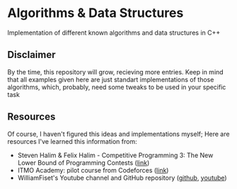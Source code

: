 # Algorithms & Data Structures
Implementation of different known algorithms and data structures in C++

## Disclaimer
By the time, this repository will grow, recieving more entries. Keep in mind that all examples given here are just standart implementations of those algorithms, which, probably, need some tweaks to be used in your specific task

## Resources
Of course, I haven't figured this ideas and implementations myself; Here are resources I've learned this information from:
* Steven Halim & Felix Halim - Competitive Programming 3: The New Lower Bound of Programming Contests ([link](https://cpbook.net/))
* ITMO Academy: pilot course from Codeforces ([link](https://codeforces.com/edu/courses))
* WilliamFiset's Youtube channel and GitHub repository ([github](https://github.com/williamfiset/algorithms), [youtube](https://www.youtube.com/channel/UCD8yeTczadqdARzQUp29PJw))
